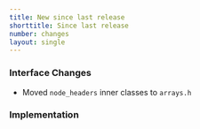 ```yaml
---
title: New since last release
shorttitle: Since last release
number: changes
layout: single
---
```


### Interface Changes

* Moved ```node_headers``` inner classes to ```arrays.h```

### Implementation


